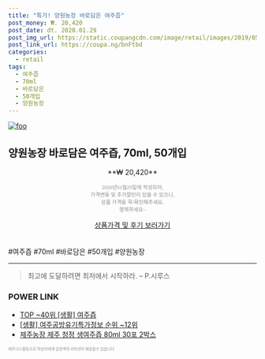 ```yaml
--- 
title: "특가! 양원농장 바로담은 여주즙" 
post_money: ₩. 20,420 
post_date: dt. 2020.01.29 
post_img_url: https://static.coupangcdn.com/image/retail/images/2019/05/17/15/0/394a3e2e-2128-4b16-87c7-ac5579611569.jpg 
post_link_url: https://coupa.ng/bnFtbd 
categories: 
  - retail 
tags: 
  - 여주즙 
  - 70ml 
  - 바로담은 
  - 50개입 
  - 양원농장 
--- 
```

[![foo](https://static.coupangcdn.com/image/retail/images/2019/05/17/15/0/394a3e2e-2128-4b16-87c7-ac5579611569.jpg)](https://coupa.ng/bnFtbd) 

## 양원농장 바로담은 여주즙, 70ml, 50개입 
<p style="text-align: center;">**₩ 20,420**</p> 
<p style="text-align: center;"><span style="color: #898c8f; font-family: Georgia,Times,serif; font-size: 0.75em;">2020년01월29일에 작성되어, <br>가격변동 및 추가할인이 있을 수 있으니,<br> 상품 가격을 꼭!확인해주세요.<br>행복하세요~</span> 
</p>	 
<div markdown="0" style="text-align: center;"><a href="https://coupa.ng/bnFtbd" class="btn btn--success">상품가격 및 후기 보러가기</a></div> 
<br><br> 
  #여주즙 #70ml #바로담은 #50개입 #양원농장 
<hr> 

> 최고에 도달하려면 최저에서 시작하라. – P.시루스 


### POWER LINK

* <a href="https://blog.naver.com/an0733/221788424754" target="_blank"> TOP ~40위 [생활] 여주즙</a>
* <a href="https://blog.naver.com/fasyy4321/221773180019" target="_blank"> [생활] 여주공방유기특가정보 순위 ~12위</a>
* <a href="https://blog.naver.com/fasyy4321/221788546518" target="_blank">제주농장 제주 청정 생여주즙 80ml 30포 2박스</a>

<span style="color: #898c8f; font-family: Georgia,Times,serif; font-size: 0.55em;">파트너스활동으로 작성자에게 일정액의 커미션이 제공될수 있습니다.</span> 
